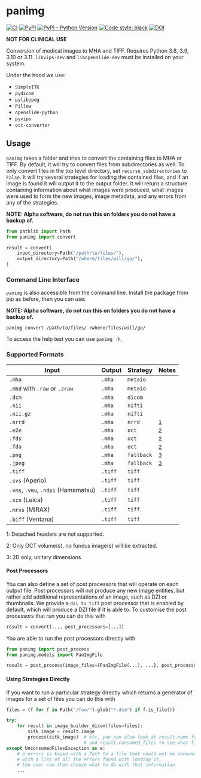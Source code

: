 # panimg

[![CI](https://github.com/DIAGNijmegen/rse-panimg/actions/workflows/ci.yml/badge.svg?branch=main)](https://github.com/DIAGNijmegen/rse-panimg/actions/workflows/ci.yml?query=branch%3Amain)
[![PyPI](https://img.shields.io/pypi/v/panimg)](https://pypi.org/project/panimg/)
[![PyPI - Python Version](https://img.shields.io/pypi/pyversions/panimg)](https://pypi.org/project/panimg/)
[![Code style: black](https://img.shields.io/badge/code%20style-black-000000.svg)](https://github.com/psf/black)
[![DOI](https://zenodo.org/badge/344730308.svg)](https://zenodo.org/badge/latestdoi/344730308)

**NOT FOR CLINICAL USE**

Conversion of medical images to MHA and TIFF.
Requires Python 3.8, 3.9, 3.10 or 3.11.
`libvips-dev` and `libopenslide-dev` must be installed on your system.

Under the hood we use:

* `SimpleITK`
* `pydicom`
* `pylibjpeg`
* `Pillow`
* `openslide-python`
* `pyvips`
* `oct-converter`

## Usage

`panimg` takes a folder and tries to convert the containing files to MHA or TIFF.
By default, it will try to convert files from subdirectories as well.
To only convert files in the top level directory, set `recurse_subdirectories` to `False`.
It will try several strategies for loading the contained files, and if an image is found it will output it to the output folder.
It will return a structure containing information about what images were produced, what images were used to form the new images, image metadata, and any errors from any of the strategies.


**NOTE: Alpha software, do not run this on folders you do not have a backup of.**

```python
from pathlib import Path
from panimg import convert

result = convert(
    input_directory=Path("/path/to/files/"),
    output_directory=Path("/where/files/will/go/"),
)
```

### Command Line Interface

`panimg` is also accessible from the command line.
Install the package from pip as before, then you can use:

**NOTE: Alpha software, do not run this on folders you do not have a backup of.**

```shell
panimg convert /path/to/files/ /where/files/will/go/
```

To access the help test you can use `panimg -h`.

### Supported Formats

| Input                               | Output  | Strategy   | Notes                      |
| ----------------------------------- | --------| ---------- | -------------------------- |
| `.mha`                              | `.mha`  | `metaio`   |                            |
| `.mhd` with `.raw` or `.zraw`       | `.mha`  | `metaio`   |                            |
| `.dcm`                              | `.mha`  | `dicom`    |                            |
| `.nii`                              | `.mha`  | `nifti`    |                            |
| `.nii.gz`                           | `.mha`  | `nifti`    |                            |
| `.nrrd`                             | `.mha`  | `nrrd`     | <sup>[1](#footnote1)</sup> |
| `.e2e`                              | `.mha`  | `oct`      | <sup>[2](#footnote2)</sup> |
| `.fds`                              | `.mha`  | `oct`      | <sup>[2](#footnote2)</sup> |
| `.fda`                              | `.mha`  | `oct`      | <sup>[2](#footnote2)</sup> |
| `.png`                              | `.mha`  | `fallback` | <sup>[3](#footnote3)</sup> |
| `.jpeg`                             | `.mha`  | `fallback` | <sup>[3](#footnote3)</sup> |
| `.tiff`                             | `.tiff` | `tiff`     |                            |
| `.svs` (Aperio)                     | `.tiff` | `tiff`     |                            |
| `.vms`, `.vmu`, `.ndpi` (Hamamatsu) | `.tiff` | `tiff`     |                            |
| `.scn` (Leica)                      | `.tiff` | `tiff`     |                            |
| `.mrxs` (MIRAX)                     | `.tiff` | `tiff`     |                            |
| `.biff` (Ventana)                   | `.tiff` | `tiff`     |                            |

<a name="footnote1">1</a>: Detached headers are not supported.

<a name="footnote2">2</a>: Only OCT volume(s), no fundus image(s) will be extracted.

<a name="footnote3">3</a>: 2D only, unitary dimensions

#### Post Processors

You can also define a set of post processors that will operate on each output file.
Post processors will not produce any new image entities, but rather add additional representations of an image, such as DZI or thumbnails.
We provide a `dzi_to_tiff` post processor that is enabled by default, which will produce a DZI file if it is able to.
To customise the post processors that run you can do this with

```python
result = convert(..., post_processors=[...])
```

You are able to run the post processors directly with

```python
from panimg import post_process
from panimg.models import PanImgFile

result = post_process(image_files={PanImgFile(...), ...}, post_processors=[...])
```

#### Using Strategies Directly

If you want to run a particular strategy directly which returns a generator of images for a set of files you can do this with

```python
files = {f for f in Path("/foo/").glob("*.dcm") if f.is_file()}

try:
    for result in image_builder_dicom(files=files):
        sitk_image = result.image
        process(sitk_image)  # etc. you can also look at result.name for the name of the file,
                             # and result.consumed_files to see what files were used for this image
except UnconsumedFilesException as e:
    # e.errors is keyed with a Path to a file that could not be consumed,
    # with a list of all the errors found with loading it,
    # the user can then choose what to do with that information
    ...
```
